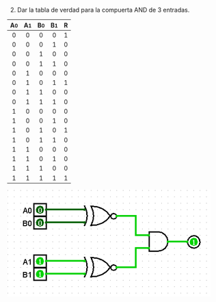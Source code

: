 2. Dar la tabla de verdad para la compuerta AND de 3 entradas.

|   A<small>0</small>   |   A<small>1</small>   |   B<small>0</small>   |   B<small>1</small>   |   R   |
| :---: | :---: | :---: | :---: | :---: |
|   0   |   0   |   0   |   0   |   1   |
|   0   |   0   |   0   |   1   |   0   |
|   0   |   0   |   1   |   0   |   0   |
|   0   |   0   |   1   |   1   |   0   |
|   0   |   1   |   0   |   0   |   0   |
|   0   |   1   |   0   |   1   |   1   |
|   0   |   1   |   1   |   0   |   0   |
|   0   |   1   |   1   |   1   |   0   |
|   1   |   0   |   0   |   0   |   0   |
|   1   |   0   |   0   |   1   |   0   |
|   1   |   0   |   1   |   0   |   1   |
|   1   |   0   |   1   |   1   |   0   |
|   1   |   1   |   0   |   0   |   0   |
|   1   |   1   |   0   |   1   |   0   |
|   1   |   1   |   1   |   0   |   0   |
|   1   |   1   |   1   |   1   |   1   |

![imagen del ejercicio](./img/ej2.png)